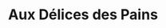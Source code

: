 ---
title: "Aux Délices des Pains"
url: /saint-vincent-de-tyrosse/aux-delices-des-pains/
shop: Bäckerei
---